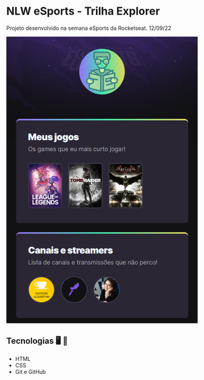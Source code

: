 
# NLW eSports - Trilha Explorer
 Projeto desenvolvido na semana <nlw> eSports da Rocketseat. 12/09/22

![preview](./.github/preview.png)

## Tecnologias 🖥️ 🚀 

- HTML
- CSS
- Git e GitHub





